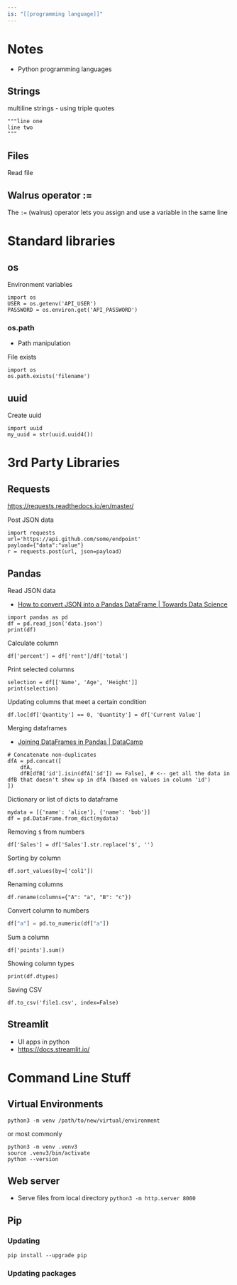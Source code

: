 ```yaml
---
is: "[[programming language]]"
---
```

# Notes
- Python programming languages
## Strings
multiline strings - using triple quotes
```
"""line one
line two
"""
```
## Files
Read file
## Walrus operator :=
The `:=` (walrus) operator lets you assign and use a variable in the same line

# Standard libraries
## os
Environment variables
```
import os
USER = os.getenv('API_USER')
PASSWORD = os.environ.get('API_PASSWORD')
```
### os.path
- Path manipulation

File exists
```
import os
os.path.exists('filename')
```
## uuid
Create uuid
```
import uuid
my_uuid = str(uuid.uuid4())
```
# 3rd Party Libraries
## Requests
https://requests.readthedocs.io/en/master/

Post JSON data
```
import requests
url='https://api.github.com/some/endpoint'
payload={"data":"value"}
r = requests.post(url, json=payload)
```

## Pandas
Read JSON data
* [How to convert JSON into a Pandas DataFrame | Towards Data Science](https://towardsdatascience.com/how-to-convert-json-into-a-pandas-dataframe-100b2ae1e0d8)
```
import pandas as pd
df = pd.read_json('data.json')
print(df)
```

Calculate column
```
df['percent'] = df['rent']/df['total']
```

Print selected columns
```
selection = df[['Name', 'Age', 'Height']]
print(selection)
```

Updating columns that meet a certain condition
```
df.loc[df['Quantity'] == 0, 'Quantity'] = df['Current Value']
```

Merging dataframes
* [Joining DataFrames in Pandas | DataCamp](https://www.datacamp.com/community/tutorials/joining-dataframes-pandas)
```
# Concatenate non-duplicates
dfA = pd.concat([
	dfA,
	dfB[dfB['id'].isin(dfA['id']) == False], # <-- get all the data in dfB that doesn't show up in dfA (based on values in column 'id')
])
```

Dictionary or list of dicts to dataframe
```
mydata = [{'name': 'alice'}, {'name': 'bob'}]
df = pd.DataFrame.from_dict(mydata)
```

Removing `$` from numbers
```
df['Sales'] = df['Sales'].str.replace('$', '')
```

Sorting by column
```
df.sort_values(by=['col1'])
```

Renaming columns
```
df.rename(columns={"A": "a", "B": "c"})
```

Convert column to numbers
```python
df["a"] = pd.to_numeric(df["a"])
```

Sum a column
```
df['points'].sum()
```

Showing column types
```
print(df.dtypes)
```

Saving CSV
```
df.to_csv('file1.csv', index=False)
```
## Streamlit
- UI apps in python
- https://docs.streamlit.io/

# Command Line Stuff
## Virtual Environments
```
python3 -m venv /path/to/new/virtual/environment
```
or most commonly
```
python3 -m venv .venv3
source .venv3/bin/activate
python --version
```

## Web server
* Serve files from local directory
```python3 -m http.server 8000```

## Pip
### Updating
```
pip install --upgrade pip
```

### Updating packages
